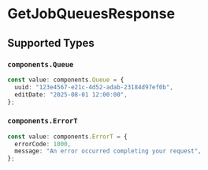 # GetJobQueuesResponse


## Supported Types

### `components.Queue`

```typescript
const value: components.Queue = {
  uuid: "123e4567-e21c-4d52-adab-23184d97ef0b",
  editDate: "2025-08-01 12:00:00",
};
```

### `components.ErrorT`

```typescript
const value: components.ErrorT = {
  errorCode: 1000,
  message: "An error occurred completing your request",
};
```

